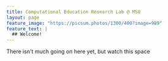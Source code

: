 ```yaml
---
title: Computational Education Research Lab @ MSU
layout: page
feature_image: "https://picsum.photos/1300/400?image=989"
feature_text: |
  ## Welcome!
---
```


There isn't much going on here yet, but watch this space
